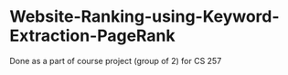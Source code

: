 # Website-Ranking-using-Keyword-Extraction-PageRank
Done as a part of course project (group of 2) for CS 257
